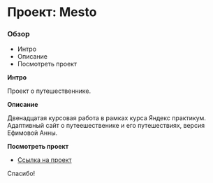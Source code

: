# Проект: Mesto

### Обзор
* Интро
* Описание
* Посмотреть проект

**Интро**

Проект о путешественнике.

**Описание**

Двенадцатая курсовая работа в рамках курса Яндекс практикум. Адаптивный сайт о путеешественике и его путешествиях, версия Ефимовой Анны.

**Посмотреть проект**

* [Ссылка на проект](https://annaryabko.github.io/react-mesto-auth)

Спасибо!